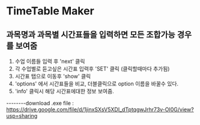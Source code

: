 # TimeTable Maker
## 과목명과 과목별 시간표들을 입력하면 모든 조합가능 경우를 보여줌

1. 수업 이름들 입력 후 'next' 클릭
2. 각 수업별로 듣고싶은 시간표 입력후 'SET' 클릭 (클릭할때마다 추가됨)
3. 시간표 탭으로 이동후 'show' 클릭
4. 'options' 에서 시간표들을 비교, 더블클릭으로 option 이름을 바꿀수 있다.
5. 'info' 클릭시 해당 시간표에대한 정보 보여줌.


--------download .exe file : https://drive.google.com/file/d/1jinxSXsV5XDI_dTptqgwJrhr73v-OI0G/view?usp=sharing
